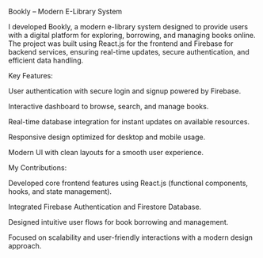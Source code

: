 Bookly – Modern E-Library System

I developed Bookly, a modern e-library system designed to provide users with a digital platform for exploring, borrowing, and managing books online. The project was built using React.js for the frontend and Firebase for backend services, ensuring real-time updates, secure authentication, and efficient data handling.

Key Features:

User authentication with secure login and signup powered by Firebase.

Interactive dashboard to browse, search, and manage books.

Real-time database integration for instant updates on available resources.

Responsive design optimized for desktop and mobile usage.

Modern UI with clean layouts for a smooth user experience.

My Contributions:

Developed core frontend features using React.js (functional components, hooks, and state management).

Integrated Firebase Authentication and Firestore Database.

Designed intuitive user flows for book borrowing and management.

Focused on scalability and user-friendly interactions with a modern design approach.
